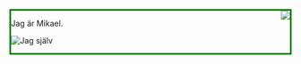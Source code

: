 <div style="border: 3px solid green; overflow: auto;" markdown=1>

<img src="https://dbwebb.se/image/mikael-roos/me-happy.jpg?w=80" style="float: right">

Jag är Mikael.

![Jag själv](https://dbwebb.se/image/mikael-roos/me-happy.jpg?w=80)

</div>
